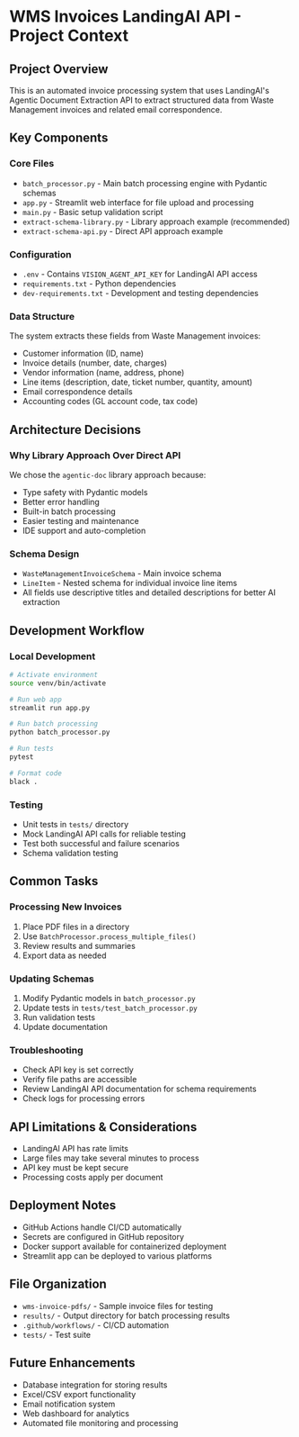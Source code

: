 # WMS Invoices LandingAI API - Project Context

## Project Overview
This is an automated invoice processing system that uses LandingAI's Agentic Document Extraction API to extract structured data from Waste Management invoices and related email correspondence.

## Key Components

### Core Files
- `batch_processor.py` - Main batch processing engine with Pydantic schemas
- `app.py` - Streamlit web interface for file upload and processing
- `main.py` - Basic setup validation script
- `extract-schema-library.py` - Library approach example (recommended)
- `extract-schema-api.py` - Direct API approach example

### Configuration
- `.env` - Contains `VISION_AGENT_API_KEY` for LandingAI API access
- `requirements.txt` - Python dependencies
- `dev-requirements.txt` - Development and testing dependencies

### Data Structure
The system extracts these fields from Waste Management invoices:
- Customer information (ID, name)
- Invoice details (number, date, charges)
- Vendor information (name, address, phone)
- Line items (description, date, ticket number, quantity, amount)
- Email correspondence details
- Accounting codes (GL account code, tax code)

## Architecture Decisions

### Why Library Approach Over Direct API
We chose the `agentic-doc` library approach because:
- Type safety with Pydantic models
- Better error handling
- Built-in batch processing
- Easier testing and maintenance
- IDE support and auto-completion

### Schema Design
- `WasteManagementInvoiceSchema` - Main invoice schema
- `LineItem` - Nested schema for individual invoice line items
- All fields use descriptive titles and detailed descriptions for better AI extraction

## Development Workflow

### Local Development
```bash
# Activate environment
source venv/bin/activate

# Run web app
streamlit run app.py

# Run batch processing
python batch_processor.py

# Run tests
pytest

# Format code
black .
```

### Testing
- Unit tests in `tests/` directory
- Mock LandingAI API calls for reliable testing
- Test both successful and failure scenarios
- Schema validation testing

## Common Tasks

### Processing New Invoices
1. Place PDF files in a directory
2. Use `BatchProcessor.process_multiple_files()`
3. Review results and summaries
4. Export data as needed

### Updating Schemas
1. Modify Pydantic models in `batch_processor.py`
2. Update tests in `tests/test_batch_processor.py`
3. Run validation tests
4. Update documentation

### Troubleshooting
- Check API key is set correctly
- Verify file paths are accessible
- Review LandingAI API documentation for schema requirements
- Check logs for processing errors

## API Limitations & Considerations
- LandingAI API has rate limits
- Large files may take several minutes to process
- API key must be kept secure
- Processing costs apply per document

## Deployment Notes
- GitHub Actions handle CI/CD automatically
- Secrets are configured in GitHub repository
- Docker support available for containerized deployment
- Streamlit app can be deployed to various platforms

## File Organization
- `wms-invoice-pdfs/` - Sample invoice files for testing
- `results/` - Output directory for batch processing results
- `.github/workflows/` - CI/CD automation
- `tests/` - Test suite

## Future Enhancements
- Database integration for storing results
- Excel/CSV export functionality
- Email notification system
- Web dashboard for analytics
- Automated file monitoring and processing